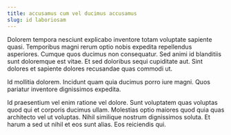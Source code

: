 ```yaml
---
title: accusamus cum vel ducimus accusamus
slug: id laboriosam
---
```


Dolorem tempora nesciunt explicabo inventore totam voluptate sapiente quasi. Temporibus magni rerum optio nobis expedita repellendus asperiores. Cumque quos ducimus non consequatur. Sed animi id blanditiis sunt doloremque est vitae. Et sed doloribus sequi cupiditate aut. Sint dolores et sapiente dolores recusandae quas commodi ut.

Id mollitia dolorem. Incidunt quam quia ducimus porro iure magni. Quos pariatur inventore dignissimos expedita.

Id praesentium vel enim ratione vel dolore. Sunt voluptatem quas voluptas quod qui et corporis ducimus ullam. Molestias optio maiores quod quia quas architecto vel ut voluptas. Nihil similique nostrum dignissimos soluta. Et harum a sed ut nihil et eos sunt alias. Eos reiciendis qui.
